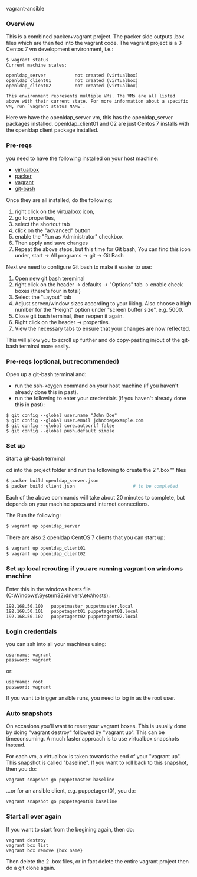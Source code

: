 vagrant-ansible

### Overview

This is a combined packer+vagrant project. The packer side outputs .box files which are then fed into the vagrant code. The vagrant project is a 3 Centos 7 vm development environment, i.e.:  

```
$ vagrant status
Current machine states:

openldap_server           not created (virtualbox)
openldap_client01         not created (virtualbox)
openldap_client02         not created (virtualbox)

This environment represents multiple VMs. The VMs are all listed
above with their current state. For more information about a specific
VM, run `vagrant status NAME`.
```

Here we have the openldap_server vm, this has the openldap_server packages installed. openldap_client01 and 02 are just Centos 7 installs with the openldap client package installed.  


### Pre-reqs

you need to have the following installed on your host machine:

* [virtualbox](https://www.virtualbox.org/)  
* [packer](https://www.packer.io/)
* [vagrant](https://www.vagrantup.com/)
* [git-bash](https://msysgit.github.io/)

Once they are all installed, do the following:

1. right click on the virtualbox icon,
2. go to properties,
3. select the shortcut tab
4. click on the "advanced" button
5. enable the "Run as Administrator" checkbox
6. Then apply and save changes
7. Repeat the above steps, but this time for Git bash, You can find this icon under, start -> All programs -> git -> Git Bash


Next we need to configure Git bash to make it easier to use:

1. Open new git bash tereminal
2. right click on the header -> defaults -> "Options" tab -> enable check boxes (there's four in total)
3. Select the "Layout" tab
4. Adjust screen/window sizes according to your liking. Also choose a high number for the "Height" option under "screen buffer size", e.g. 5000.
5. Close git bash terminal, then reopen it again.
6. Right click on the header -> properties.
7. View the necessary tabs to ensure that your changes are now reflected.   

This will allow you to scroll up further and do copy-pasting in/out of the git-bash terminal more easily.  





### Pre-reqs (optional, but recommended)

Open up a git-bash terminal and:

* run the ssh-keygen command on your host machine (if you haven't already done this in past).
* run the following to enter your credentials (if you haven't already done this in past):

```
$ git config --global user.name "John Doe"
$ git config --global user.email johndoe@example.com
$ git config --global core.autocrlf false
$ git config --global push.default simple
```



### Set up

Start a git-bash terminal

cd into the project folder and run the following to create the 2 ".box"" files

```sh
$ packer build openldap_server.json
$ packer build client.json                      # to be completed
```
Each of the above commands will take about 20 minutes to complete, but depends on your machine specs and internet connections.

The Run the following:

```sh
$ vagrant up openldap_server
```

There are also 2 openldap CentOS 7 clients that you can start up:


```sh
$ vagrant up openldap_client01
$ vagrant up openldap_client02
```



### Set up local rerouting if you are running vagrant on windows machine

Enter this in the windows hosts file (C:\Windows\System32\drivers\etc\hosts):

```
192.168.50.100   puppetmaster puppetmaster.local
192.168.50.101   puppetagent01 puppetagent01.local
192.168.50.102   puppetagent02 puppetagent02.local
```

### Login credentials
you can ssh into all your machines using:

```
username: vagrant
password: vagrant
```

or:

```
username: root
password: vagrant
```

If you want to trigger ansible runs, you need to log in as the root user.




### Auto snapshots

On accasions you'll want to reset your vagrant boxes. This is usually done by doing "vagrant destroy" followed by "vagrant up". This can be timeconsuming. A much faster approach is to use virtualbox snapshots instead.


For each vm, a virtualbox is taken towards the end of your "vagrant up". This snapshot is called "baseline". If you want to roll back to this snapshot, then you do:

```
vagrant snapshot go puppetmaster baseline
```

...or for an ansible client, e.g. puppetagent01, you do:

```
vagrant snapshot go puppetagent01 baseline
```



### Start all over again
If you want to start from the begining again, then do:

```
vagrant destroy
vagrant box list
vagrant box remove {box name}
```

Then delete the 2 .box files, or in fact delete the entire vagrant project then do a git clone again.  
